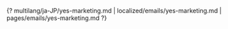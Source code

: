 {? multilang/ja-JP/yes-marketing.md | localized/emails/yes-marketing.md | pages/emails/yes-marketing.md ?}
